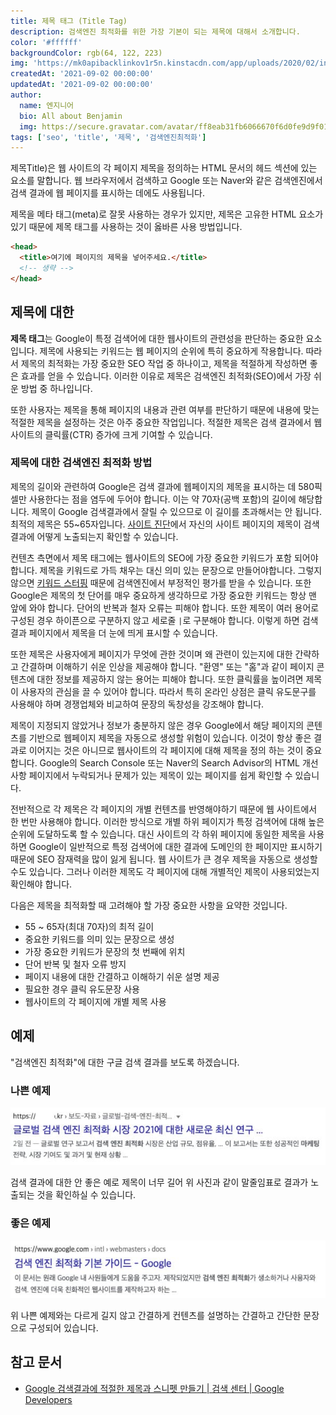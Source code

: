 ```yaml
---
title: 제목 태그 (Title Tag)
description: 검색엔진 최적화를 위한 가장 기본이 되는 제목에 대해서 소개합니다.
color: '#ffffff'
backgroundColor: rgb(64, 122, 223)
img: 'https://mk0apibacklinkov1r5n.kinstacdn.com/app/uploads/2020/02/introducing-the-content-marketing-hub-post-banner.png'
createdAt: '2021-09-02 00:00:00'
updatedAt: '2021-09-02 00:00:00'
author:
  name: 엔지니어
  bio: All about Benjamin
  img: https://secure.gravatar.com/avatar/ff8eab31fb6066670f6d0fe9d9f0166f?s=96&d=mm&r=g
tags: ['seo', 'title', '제목', '검색엔진최적화']
---
```


제목Title)은 웹 사이트의 각 페이지 제목을 정의하는 HTML 문서의 헤드 섹션에 있는 요소를 말합니다. 웹 브라우저에서 검색하고 Google 또는 Naver와 같은 검색엔진에서 검색 결과에 웹 페이지를 표시하는 데에도 사용됩니다.

제목을 메타 태그(meta)로 잘못 사용하는 경우가 있지만, 제목은 고유한 HTML 요소가 있기 때문에 제목 태그를 사용하는 것이 옳바른 사용 방법입니다.

<!--more-->

```html
<head>
  <title>여기에 페이지의 제목을 넣어주세요.</title>
  <!-- 생략 -->
</head>
```

## 제목에 대한

**제목 태그**는 Google이 특정 검색어에 대한 웹사이트의 관련성을 판단하는 중요한 요소입니다. 제목에 사용되는 키워드는 웹 페이지의 순위에 특히 중요하게 작용합니다. 따라서 제목의 최적화는 가장 중요한 SEO 작업 중 하나이고, 제목을 적절하게 작성하면 좋은 효과를 얻을 수 있습니다. 이러한 이유로 제목은 검색엔진 최적화(SEO)에서 가장 쉬운 방법 중 하나입니다.

또한 사용자는 제목을 통해 페이지의 내용과 관련 여부를 판단하기 때문에 내용에 맞는 적절한 제목을 설정하는 것은 아주 중요한 작업입니다. 적절한 제목은 검색 결과에서 웹사이트의 클릭률(CTR) 증가에 크게 기여할 수 있습니다.

### 제목에 대한 검색엔진 최적화 방법

제목의 길이와 관련하여 Google은 검색 결과에 웹페이지의 제목을 표시하는 데 580픽셀만 사용한다는 점을 염두에 두어야 합니다. 이는 약 70자(공백 포함)의 길이에 해당합니다. 제목이 Google 검색결과에서 잘릴 수 있으므로 이 길이를 초과해서는 안 됩니다. 최적의 제목은 55~65자입니다. [사이트 진단](/diagnosis)에서 자신의 사이트 페이지의 제목이 검색 결과에 어떻게 노출되는지 확인할 수 있습니다.

컨텐츠 측면에서 제목 태그에는 웹사이트의 SEO에 가장 중요한 키워드가 포함 되어야 합니다. 제목을 키워드로 가득 채우는 대신 의미 있는 문장으로 만들어야합니다. 그렇지 않으면 [키워드 스터핑](/wiki/keyword-stuffing) 때문에 검색엔진에서 부정적인 평가를 받을 수 있습니다. 또한 Google은 제목의 첫 단어를 매우 중요하게 생각하므로 가장 중요한 키워드는 항상 맨 앞에 와야 합니다. 단어의 반복과 철자 오류는 피해야 합니다. 또한 제목이 여러 용어로 구성된 경우 하이픈으로 구분하지 않고 세로줄 `|`로 구분해야 합니다. 이렇게 하면 검색 결과 페이지에서 제목을 더 눈에 띄게 표시할 수 있습니다.

또한 제목은 사용자에게 페이지가 무엇에 관한 것이며 왜 관련이 있는지에 대한 간략하고 간결하며 이해하기 쉬운 인상을 제공해야 합니다. "환영" 또는 "홈"과 같이 페이지 콘텐츠에 대한 정보를 제공하지 않는 용어는 피해야 합니다. 또한 클릭률을 높이려면 제목이 사용자의 관심을 끌 수 있어야 합니다. 따라서 특히 온라인 상점은 클릭 유도문구를 사용해야 하며 경쟁업체와 비교하여 문장의 독창성을 강조해야 합니다.

제목이 지정되지 않았거나 정보가 충분하지 않은 경우 Google에서 해당 페이지의 콘텐츠를 기반으로 웹페이지 제목을 자동으로 생성할 위험이 있습니다. 이것이 항상 좋은 결과로 이어지는 것은 아니므로 웹사이트의 각 페이지에 대해 제목을 정의 하는 것이 중요합니다. Google의 Search Console 또는 Naver의 Search Advisor의 HTML 개선사항 페이지에서 누락되거나 문제가 있는 제목이 있는 페이지를 쉽게 확인할 수 있습니다.

전반적으로 각 제목은 각 페이지의 개별 컨텐츠를 반영해야하기 때문에 웹 사이트에서 한 번만 사용해야 합니다. 이러한 방식으로 개별 하위 페이지가 특정 검색어에 대해 높은 순위에 도달하도록 할 수 있습니다. 대신 사이트의 각 하위 페이지에 동일한 제목을 사용하면 Google이 일반적으로 특정 검색어에 대한 결과에 도메인의 한 페이지만 표시하기 때문에 SEO 잠재력을 많이 잃게 됩니다. 웹 사이트가 큰 경우 제목을 자동으로 생성할 수도 있습니다. 그러나 이러한 제목도 각 페이지에 대해 개별적인 제목이 사용되었는지 확인해야 합니다.

다음은 제목을 최적화할 때 고려해야 할 가장 중요한 사항을 요약한 것입니다.

- 55 ~ 65자(최대 70자)의 최적 길이
- 중요한 키워드를 의미 있는 문장으로 생성
- 가장 중요한 키워드가 문장의 첫 번째에 위치
- 단어 반복 및 철자 오류 방지
- 페이지 내용에 대한 간결하고 이해하기 쉬운 설명 제공
- 필요한 경우 클릭 유도문장 사용
- 웹사이트의 각 페이지에 개별 제목 사용

## 예제

"검색엔진 최적화"에 대한 구글 검색 결과를 보도록 하겠습니다.

### 나쁜 예제

![title-seo01](/images/title-seo01.jpg)

검색 결과에 대한 안 좋은 예로 제목이 너무 길어 위 사진과 같이 말줄임표로 결과가 노출되는 것을 확인하실 수 있습니다.

### 좋은 예제

![title-seo02](/images/title-seo02.jpg)

위 나쁜 예제와는 다르게 길지 않고 간결하게 컨텐츠를 설명하는 간결하고 간단한 문장으로 구성되어 있습니다.

## 참고 문서

- [Google 검색결과에 적절한 제목과 스니펫 만들기  |  검색 센터  |  Google Developers](https://support.google.com/webmasters/answer/35624)
